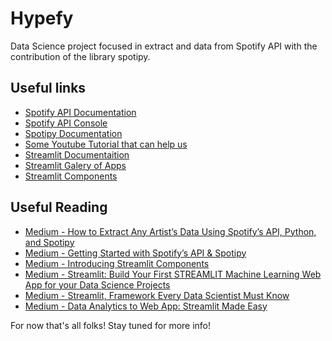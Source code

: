 # Hypefy
Data Science project focused in extract and data from Spotify API with the contribution of the library spotipy.

## Useful links
* [Spotify API Documentation](https://developer.spotify.com/documentation/web-api/libraries/)
* [Spotify API Console](https://developer.spotify.com/console/)
* [Spotipy Documentation](https://spotipy.readthedocs.io/en/2.16.1/)
* [Some Youtube Tutorial that can help us](https://www.youtube.com/watch?v=xdq6Gz33khQ)
* [Streamlit Documentaition](https://docs.streamlit.io/en/stable/)
* [Streamlit Galery of Apps](https://www.streamlit.io/gallery)
* [Streamlit Components](https://www.streamlit.io/components)
## Useful Reading
* [Medium - How to Extract Any Artist’s Data Using Spotify’s API, Python, and Spotipy](https://medium.com/better-programming/how-to-extract-any-artists-data-using-spotify-s-api-python-and-spotipy-4c079401bc37)
* [Medium - Getting Started with Spotify’s API & Spotipy](https://medium.com/@maxtingle/getting-started-with-spotifys-api-spotipy-197c3dc6353b)
* [Medium - Introducing Streamlit Components](https://medium.com/streamlit/introducing-streamlit-components-d73f2092ae30)
* [Medium - Streamlit: Build Your First STREAMLIT Machine Learning Web App for your Data Science Projects](https://medium.com/total-data-science/streamlit-build-your-first-streamlit-machine-learning-web-app-for-your-data-science-projects-e2a6fec99702)
* [Medium - Streamlit, Framework Every Data Scientist Must Know](https://medium.com/datadriveninvestor/streamlit-framework-every-data-scientist-must-know-7fa0ae775d6a)
* [Medium - Data Analytics to Web App: Streamlit Made Easy](https://towardsdatascience.com/data-analytics-to-web-app-streamlit-made-easy-ed687266f0e8)

For now that's all folks! Stay tuned for more info!
